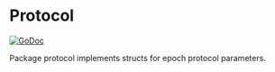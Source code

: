 # Protocol
[![GoDoc](https://godoc.org/github.com/jsambuo/go-cardano-serialization/protocol?status.svg)](https://godoc.org/github.com/jsambuo/go-cardano-serialization/protocol)


Package protocol implements structs for epoch protocol parameters.
